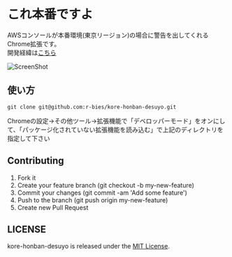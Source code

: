 # これ本番ですよ

AWSコンソールが本番環境(東京リージョン)の場合に警告を出してくれるChrome拡張です。  
開発経緯は[こちら](http://qiita.com/takuhiro/items/e21188a6f2de5f88471f)

![ScreenShot](https://cloud.githubusercontent.com/assets/3395544/23537186/bb24dd88-000d-11e7-9d49-1181abbcc852.png)


## 使い方

```
git clone git@github.com:r-bies/kore-honban-desuyo.git
```

Chromeの設定->その他ツール->拡張機能で「デベロッパーモード」をオンにして、「パッケージ化されていない拡張機能を読み込む」で上記のディレクトリを指定して下さい

## Contributing

1. Fork it
1. Create your feature branch (git checkout -b my-new-feature)
1. Commit your changes (git commit -am 'Add some feature')
1. Push to the branch (git push origin my-new-feature)
1. Create new Pull Request

## LICENSE

kore-honban-desuyo is released under the [MIT License](https://opensource.org/licenses/MIT).
